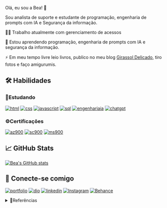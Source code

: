 Olá, eu sou a Bea! 👋

Sou analista de suporte e estudante de programação, engenharia de prompts com IA e Segurança da informação. 

👩‍💻 Trabalho atualmente com gerenciamento de acessos

🧠 Estou aprendendo programação, engenharia de prompts com IA e segurança da informação.

⚡️ Em meu tempo livre leio livros, publico no meu blog [Girassol Delicado](https://girassoldelicado.com.br/), tiro fotos e faço amigurumis.


## 🛠 Habilidades

### 📝Estudando
[![html](https://img.shields.io/badge/html-pink?style=for-the-badge&logo=html&logoColor=pink&color=%23DE436F)]() 
[![css](https://img.shields.io/badge/css-pink?style=for-the-badge&logo=css&logoColor=pink&color=%23DE436F)]() 
[![javascript](https://img.shields.io/badge/javascript-pink?style=for-the-badge&logo=site&logoColor=pink&color=%23DE436F)]()
[![sql](https://img.shields.io/badge/sql-pink?style=for-the-badge&logo=sql&logoColor=pink&color=%23DE436F)]() 
[![engenhariaia](https://img.shields.io/badge/engenharia_de_prompts_ia-pink?style=for-the-badge&logo=site&logoColor=pink&color=%23DE436F)]() 
[![chatgpt](https://img.shields.io/badge/chatgpt-pink?style=for-the-badge&logo=chatgpt&logoColor=pink&color=%23DE436F)]() 

### ⚙️Certificações

[![az900](https://img.shields.io/badge/AZ--900-pink?style=for-the-badge&logo=Microsoft&logoColor=pink&color=%23DE436F)]() 
[![sc900](https://img.shields.io/badge/sc--900-pink?style=for-the-badge&logo=Microsoft&logoColor=pink&color=%23DE436F)]() 
[![ms900](https://img.shields.io/badge/ms--900-pink?style=for-the-badge&logo=Microsoft&logoColor=pink&color=%23DE436F)]() 


## 📈 GitHub Stats
[![Bea's GitHub stats](https://github-readme-stats.vercel.app/api?username=bea189&show_icons=true&theme=dracula&count_private=true&hide_title=true&hide=stars)](https://github.com/bea189/github-readme-stats)

## 🔗 Conecte-se comigo

[![portfolio](https://img.shields.io/badge/portifolio-pink?style=for-the-badge&logo=site&logoColor=pink&color=%23DE436F)](https://bealuz.myportfolio.com/) 
[![dio](https://img.shields.io/badge/dio-pink?style=for-the-badge&logo=dio&logoColor=pink&color=%23DE436F)](https://www.dio.me/users/beatrizlopes_luz) 
[![linkedin](https://img.shields.io/badge/Linkedin-pink?style=for-the-badge&logo=Linkedin&logoColor=pink&color=%23DE436F)](https://www.linkedin.com/in/beatriz-luz/) 
[![Instagram](https://img.shields.io/badge/instagram-pink?style=for-the-badge&logo=instagram&logoColor=pink&color=%23DE436F)](https://www.instagram.com/ph.bealuz/) 
[![Behance](https://img.shields.io/badge/behance-pink?style=for-the-badge&logo=behance&logoColor=pink&color=%23DE436F)](https://www.behance.net/bea189) 



<details>
<summary>📘Referências </summary>

- Artigo DIO "[5 Dicas para Melhorar seu Profile README do GitHub](https://www.dio.me/articles/5-dicas-para-melhorar-o-readme-do-seu-perfil-no-github)"
- Badges by [shields.io](https://shields.io/badges)
- GitHub Stats by [anuraghazra](https://github.com/anuraghazra/github-readme-stats/blob/master/docs/readme_pt-BR.md)
- [Documentação GitHub](https://docs.github.com/pt/get-started/writing-on-github/working-with-advanced-formatting/organizing-information-with-collapsed-sections#creating-a-collapsed-section)

</details>


